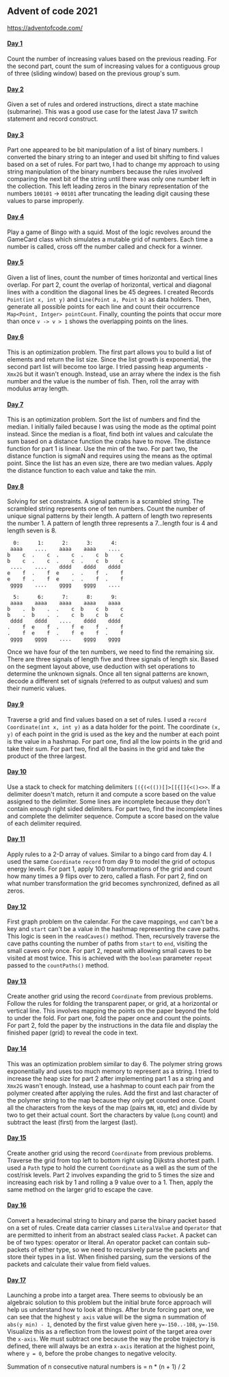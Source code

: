 ## Advent of code 2021
https://adventofcode.com/

#### [Day 1](https://github.com/ericbalawejder/advent-of-code/tree/main/src/main/java/aoc/year2021/day1)
Count the number of increasing values based on the previous reading. For the second part, count the sum
of increasing values for a contiguous group of three (sliding window) based on the previous group's sum.


#### [Day 2](https://github.com/ericbalawejder/advent-of-code/tree/main/src/main/java/aoc/year2021/day2)
Given a set of rules and ordered instructions, direct a state machine (submarine). This was a good use 
case for the latest Java 17 switch statement and record construct.


#### [Day 3](https://github.com/ericbalawejder/advent-of-code/tree/main/src/main/java/aoc/year2021/day3)
Part one appeared to be bit manipulation of a list of binary numbers. I converted the binary string to 
an integer and used bit shifting to find values based on a set of rules. For part two, I had to change 
my approach to using string manipulation of the binary numbers because the rules involved comparing
the next bit of the string until there was only one number left in the collection. This left leading zeros
in the binary representation of the numbers `100101` -> `00101` after truncating the leading digit causing
these values to parse improperly.


#### [Day 4](https://github.com/ericbalawejder/advent-of-code/tree/main/src/main/java/aoc/year2021/day4)
Play a game of Bingo with a squid. Most of the logic revolves around the GameCard class which simulates
a mutable grid of numbers. Each time a number is called, cross off the number called and check for a winner.


#### [Day 5](https://github.com/ericbalawejder/advent-of-code/tree/main/src/main/java/aoc/year2021/day5)
Given a list of lines, count the number of times horizontal and vertical lines overlap. For part 2, count
the overlap of horizontal, vertical and diagonal lines with a condition the diagonal lines be 45 degrees.
I created Records `Point(int x, int y)` and `Line(Point a, Point b)` as data holders. Then, generate all
possible points for each line and count their occurrence `Map<Point, Intger> pointCount`. Finally,
counting the points that occur more than once `v -> v > 1` shows the overlapping points on the lines.


#### [Day 6](https://github.com/ericbalawejder/advent-of-code/tree/main/src/main/java/aoc/year2021/day6)
This is an optimization problem. The first part allows you to build a list of elements and return the list
size. Since the list growth is exponential, the second part list will become too large. I tried passing heap 
arguments `-Xmx2G` but it wasn't enough. Instead, use an array where the index is the fish number and the 
value is the number of fish. Then, roll the array with modulus array length.


#### [Day 7](https://github.com/ericbalawejder/advent-of-code/tree/main/src/main/java/aoc/year2021/day7)
This is an optimization problem. Sort the list of numbers and find the median. I initially failed because
I was using the mode as the optimal point instead. Since the median is a float, find both int values and
calculate the sum based on a distance function the crabs have to move. The distance function for part 1 is
linear. Use the min of the two. For part two, the distance function is sigmaN and requires using the means
as the optimal point. Since the list has an even size, there are two median values. Apply the distance
function to each value and take the min.


#### [Day 8](https://github.com/ericbalawejder/advent-of-code/tree/main/src/main/java/aoc/year2021/day8)
Solving for set constraints. A signal pattern is a scrambled string. The scrambled string represents one of 
ten numbers. Count the number of unique signal patterns by their length. A pattern of length two represents 
the number 1. A pattern of length three represents a 7...length four is 4 and length seven is 8.
```
  0:      1:      2:      3:      4:
 aaaa    ....    aaaa    aaaa    ....
b    c  .    c  .    c  .    c  b    c
b    c  .    c  .    c  .    c  b    c
 ....    ....    dddd    dddd    dddd
e    f  .    f  e    .  .    f  .    f
e    f  .    f  e    .  .    f  .    f
 gggg    ....    gggg    gggg    ....

  5:      6:      7:      8:      9:
 aaaa    aaaa    aaaa    aaaa    aaaa
b    .  b    .  .    c  b    c  b    c
b    .  b    .  .    c  b    c  b    c
 dddd    dddd    ....    dddd    dddd
.    f  e    f  .    f  e    f  .    f
.    f  e    f  .    f  e    f  .    f
 gggg    gggg    ....    gggg    gggg
```
Once we have four of the ten numbers, we need to find the remaining six. There are three signals of 
length five and three signals of length six. Based on the segment layout above, use deduction with 
set operations to determine the unknown signals. Once all ten signal patterns are known, decode
a different set of signals (referred to as output values) and sum their numeric values.


#### [Day 9](https://github.com/ericbalawejder/advent-of-code/tree/main/src/main/java/aoc/year2021/day9)
Traverse a grid and find values based on a set of rules. I used a `record` `Coordinate(int x, int y)` 
as a data holder for the point. The coordinate `(x, y)` of each point in the grid is used as the key and 
the number at each point is the value in a hashmap. For part one, find all the low points in the grid and 
take their sum. For part two, find all the basins in the grid and take the product of the three largest.


#### [Day 10](https://github.com/ericbalawejder/advent-of-code/tree/main/src/main/java/aoc/year2021/day10)
Use a stack to check for matching delimiters `[({(<(())[]>[[{[]{<()<>>`. If a delimiter doesn't match, 
return it and compute a score based on the value assigned to the delimiter. Some lines are incomplete
because they don't contain enough right sided delimiters. For part two, find the incomplete lines and 
complete the delimiter sequence. Compute a score based on the value of each delimiter required.


#### [Day 11](https://github.com/ericbalawejder/advent-of-code/tree/main/src/main/java/aoc/year2021/day11)
Apply rules to a 2-D array of values. Similar to a bingo card from day 4. I used the same `Coordinate`
`record` from day 9 to model the grid of octopus energy levels. For part 1, apply 100 transformations
of the grid and count how many times a 9 flips over to zero, called a flash. For part 2, find on what
number transformation the grid becomes synchronized, defined as all zeros.


#### [Day 12](https://github.com/ericbalawejder/advent-of-code/tree/main/src/main/java/aoc/year2021/day12)
First graph problem on the calendar. For the cave mappings, `end` can't be a key and `start` can't be a value 
in the hashmap representing the cave paths. This logic is seen in the `readCaves()` method. Then, recursively
traverse the cave paths counting the number of paths from `start` to `end`, visiting the small caves only once.
For part 2, repeat with allowing small caves to be visited at most twice. This is achieved with the `boolean`
parameter `repeat` passed to the `countPaths()` method.


#### [Day 13](https://github.com/ericbalawejder/advent-of-code/tree/main/src/main/java/aoc/year2021/day13)
Create another grid using the record `Coordinate` from previous problems. Follow the rules for folding the 
transparent paper, or grid, at a horizontal or vertical line. This involves mapping the points on the paper 
beyond the fold to under the fold. For part one, fold the paper once and count the points. For part 2, fold 
the paper by the instructions in the data file and display the finished paper (grid) to reveal the code in 
text.


#### [Day 14](https://github.com/ericbalawejder/advent-of-code/tree/main/src/main/java/aoc/year2021/day14)
This was an optimization problem similar to day 6. The polymer string grows exponentially and uses too much
memory to represent as a string. I tried to increase the heap size for part 2 after implementing part 1 as
a string and `Xmx2G` wasn't enough. Instead, use a hashmap to count each pair from the polymer created after 
applying the rules. Add the first and last character of the polymer string to the map because they only get 
counted once. Count all the characters from the keys of the map (pairs `NN`, `HB`, etc) and divide by two to 
get their actual count. Sort the characters by value (`Long` count) and subtract the least (first) from the 
largest (last).


#### [Day 15](https://github.com/ericbalawejder/advent-of-code/tree/main/src/main/java/aoc/year2021/day15)
Create another grid using the record `Coordinate` from previous problems. Traverse the grid from top left to 
bottom right using Dijkstra shortest path. I used a `Path` type to hold the current `Coordinate` as a well as 
the sum of the cost/risk levels. Part 2 involves expanding the grid to 5 times the size and increasing each 
risk by 1 and rolling a 9 value over to a 1. Then, apply the same method on the larger grid to escape the cave.


#### [Day 16](https://github.com/ericbalawejder/advent-of-code/tree/main/src/main/java/aoc/year2021/day16)
Convert a hexadecimal string to binary and parse the binary packet based on a set of rules. Create data carrier
classes `LiteralValue` and `Operator` that are permitted to inherit from an abstract sealed class `Packet`. 
A packet can be of two types: operator or literal. An operator packet can contain sub-packets of either type,
so we need to recursively parse the packets and store their types in a list. When finished parsing, sum the versions
of the packets and calculate their value from field values.


#### [Day 17](https://github.com/ericbalawejder/advent-of-code/tree/main/src/main/java/aoc/year2021/day17)
Launching a probe into a target area. There seems to obviously be an algebraic solution to this problem but the initial 
brute force approach will help us understand how to look at things. After brute forcing part one, we can see that the
highest `y axis` value will be the sigma n summation of `abs(y min) - 1`, denoted by the first value given here 
`y=-150..-108`, `y=-150`. Visualize this as a reflection from the lowest point of the target area over the `x-axis`. 
We must subtract one because the way the probe trajectory is defined, there will always be an extra `x-axis` iteration 
at the highest point, where `y = 0`, before the probe changes to negative velocity.

Summation of n consecutive natural numbers is = n * (n + 1) / 2
